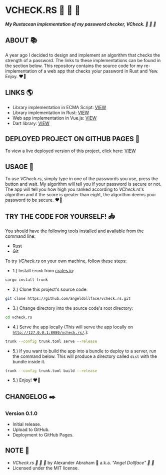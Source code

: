 # VCHECK.RS :ribbon: :rocket: :crab:

***My Rustacean implementation of my password checker, VCheck. :ribbon: :rocket: :crab:***

## ABOUT :books:

A year ago I decided to design and implement an algorithm that checks the strength of a password. The links to these implementations can be found in the section below. This repository contains the source code for my re-implementation of a web app that checks yoiur password in Rust and Yew. Enjoy. :heart_on_fire:

## LINKS :earth_americas:

- Library implementation in ECMA Script: [VIEW](https://github.com/angeldollface/vulcheck)
- Library implementation in Rust: [VIEW](https://github.com/angeldollface/flek)
- Web app implementation in Vue.js: [VIEW](https://github.com/angeldollface/vcheck)
- Dart library: [VIEW](https://angeldollface/securitycheck)

## DEPLOYED PROJECT ON GITHUB PAGES :rocket:

To view a live deployed version of this project, click here: [VIEW](https://angeldollface.art/vcheck.rs)

## USAGE :hammer:

To use *VCheck.rs*, simply type in one of the passwords you use, press the button and wait. My algorithm will tell you if your password is secure or not. The app will tell you how high you ranked according to *VCheck.rs*'s algorithm and if the score is greater than eight, the algorithm deems your password to be secure. :heart_on_fire:

## TRY THE CODE FOR YOURSELF! :inbox_tray:

You should have the following tools installed and available from the command line:

- Rust
- Git

To try *VCheck.rs* on your own machine, follow these steps:

- 1.) Install `trunk` from [crates.io](https://crates.io/crates/trunk):

```bash
cargo install trunk
```

- 2.) Clone this project's source code:

```bash
git clone https://github.com/angeldollface/vcheck.rs.git
```

- 3.) Change directory into the source code's root directory:

```bash
cd vcheck.rs
```

- 4.) Serve the app locally (This will serve the app locally on [`http://127.0.0.1:8080/vcheck.rs/`](http://127.0.0.1:8080/vcheck.rs/).):

```bash
trunk --config trunk.toml serve --release
```

- 5.) If you want to build the app into a bundle to deploy to a server, run the command below. This will produce a directory called `dist` with the bundle inside it.

```bash
trunk --config trunk.toml build --release
```

- 5.) Enjoy! :heart_on_fire:


## CHANGELOG :black_nib:

### Version 0.1.0

- Initial release.
- Upload to GitHub.
- Deployment to GitHub Pages.

## NOTE :scroll:

- *VCheck.rs :ribbon: :rocket: :crab:* by Alexander Abraham :black_heart: a.k.a. *"Angel Dollface" :dolls: :ribbon:*
- Licensed under the MIT license.
